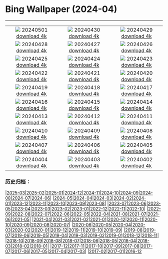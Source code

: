 # Bing Wallpaper (2024-04)
**************
| | | |
| :----: | :----: | :----: |
| ![](https://www.bing.com/th?id=OHR.HawaiianLei_EN-GB6017463804_1920x1080.jpg) 20240501 [download 4k](https://www.bing.com/th?id=OHR.HawaiianLei_EN-GB6017463804_UHD.jpg) | ![](https://www.bing.com/th?id=OHR.CheetahRain_EN-GB5857912258_1920x1080.jpg) 20240430 [download 4k](https://www.bing.com/th?id=OHR.CheetahRain_EN-GB5857912258_UHD.jpg) | ![](https://www.bing.com/th?id=OHR.TulouFujian_EN-GB5628876331_1920x1080.jpg) 20240429 [download 4k](https://www.bing.com/th?id=OHR.TulouFujian_EN-GB5628876331_UHD.jpg) |
| ![](https://www.bing.com/th?id=OHR.GuadalupeTexas_EN-GB5407194916_1920x1080.jpg) 20240428 [download 4k](https://www.bing.com/th?id=OHR.GuadalupeTexas_EN-GB5407194916_UHD.jpg) | ![](https://www.bing.com/th?id=OHR.LeucisticHummingbird_EN-GB5146934481_1920x1080.jpg) 20240427 [download 4k](https://www.bing.com/th?id=OHR.LeucisticHummingbird_EN-GB5146934481_UHD.jpg) | ![](https://www.bing.com/th?id=OHR.KalalochTree_EN-GB4909909836_1920x1080.jpg) 20240426 [download 4k](https://www.bing.com/th?id=OHR.KalalochTree_EN-GB4909909836_UHD.jpg) |
| ![](https://www.bing.com/th?id=OHR.PenguinDirections_EN-GB4668084701_1920x1080.jpg) 20240425 [download 4k](https://www.bing.com/th?id=OHR.PenguinDirections_EN-GB4668084701_UHD.jpg) | ![](https://www.bing.com/th?id=OHR.TrilliumOntario_EN-GB4411437530_1920x1080.jpg) 20240424 [download 4k](https://www.bing.com/th?id=OHR.TrilliumOntario_EN-GB4411437530_UHD.jpg) | ![](https://www.bing.com/th?id=OHR.SaintGeorgePaoloUccello_EN-GB4189497272_1920x1080.jpg) 20240423 [download 4k](https://www.bing.com/th?id=OHR.SaintGeorgePaoloUccello_EN-GB4189497272_UHD.jpg) |
| ![](https://www.bing.com/th?id=OHR.EarthDayTurtle_EN-GB3948660559_1920x1080.jpg) 20240422 [download 4k](https://www.bing.com/th?id=OHR.EarthDayTurtle_EN-GB3948660559_UHD.jpg) | ![](https://www.bing.com/th?id=OHR.LondonMarathon2017_EN-GB9757388511_1920x1080.jpg) 20240421 [download 4k](https://www.bing.com/th?id=OHR.LondonMarathon2017_EN-GB9757388511_UHD.jpg) | ![](https://www.bing.com/th?id=OHR.YellowstoneGeyser_EN-GB3387198827_1920x1080.jpg) 20240420 [download 4k](https://www.bing.com/th?id=OHR.YellowstoneGeyser_EN-GB3387198827_UHD.jpg) |
| ![](https://www.bing.com/th?id=OHR.OrkneyStones_EN-GB3162909571_1920x1080.jpg) 20240419 [download 4k](https://www.bing.com/th?id=OHR.OrkneyStones_EN-GB3162909571_UHD.jpg) | ![](https://www.bing.com/th?id=OHR.AvilaSpain_EN-GB3098487745_1920x1080.jpg) 20240418 [download 4k](https://www.bing.com/th?id=OHR.AvilaSpain_EN-GB3098487745_UHD.jpg) | ![](https://www.bing.com/th?id=OHR.SpringCub_EN-GB2876346932_1920x1080.jpg) 20240417 [download 4k](https://www.bing.com/th?id=OHR.SpringCub_EN-GB2876346932_UHD.jpg) |
| ![](https://www.bing.com/th?id=OHR.UnionSquareNYC_EN-GB2643158378_1920x1080.jpg) 20240416 [download 4k](https://www.bing.com/th?id=OHR.UnionSquareNYC_EN-GB2643158378_UHD.jpg) | ![](https://www.bing.com/th?id=OHR.RedBallBelgium_EN-GB2394850317_1920x1080.jpg) 20240415 [download 4k](https://www.bing.com/th?id=OHR.RedBallBelgium_EN-GB2394850317_UHD.jpg) | ![](https://www.bing.com/th?id=OHR.BowlingBallCali_EN-GB8164059079_1920x1080.jpg) 20240414 [download 4k](https://www.bing.com/th?id=OHR.BowlingBallCali_EN-GB8164059079_UHD.jpg) |
| ![](https://www.bing.com/th?id=OHR.GrandNationalDayUK_EN-GB7349486395_1920x1080.jpg) 20240413 [download 4k](https://www.bing.com/th?id=OHR.GrandNationalDayUK_EN-GB7349486395_UHD.jpg) | ![](https://www.bing.com/th?id=OHR.SunsetArchesNP_EN-GB5962271625_1920x1080.jpg) 20240412 [download 4k](https://www.bing.com/th?id=OHR.SunsetArchesNP_EN-GB5962271625_UHD.jpg) | ![](https://www.bing.com/th?id=OHR.DragonWaterfall_EN-GB5111698733_1920x1080.jpg) 20240411 [download 4k](https://www.bing.com/th?id=OHR.DragonWaterfall_EN-GB5111698733_UHD.jpg) |
| ![](https://www.bing.com/th?id=OHR.SpringApple_EN-GB3722989537_1920x1080.jpg) 20240410 [download 4k](https://www.bing.com/th?id=OHR.SpringApple_EN-GB3722989537_UHD.jpg) | ![](https://www.bing.com/th?id=OHR.SkagitValleyTulips_EN-GB3144179284_1920x1080.jpg) 20240409 [download 4k](https://www.bing.com/th?id=OHR.SkagitValleyTulips_EN-GB3144179284_UHD.jpg) | ![](https://www.bing.com/th?id=OHR.LlansteffanCastleWales_EN-GB2601161101_1920x1080.jpg) 20240408 [download 4k](https://www.bing.com/th?id=OHR.LlansteffanCastleWales_EN-GB2601161101_UHD.jpg) |
| ![](https://www.bing.com/th?id=OHR.BeaverDenali_EN-GB1771360512_1920x1080.jpg) 20240407 [download 4k](https://www.bing.com/th?id=OHR.BeaverDenali_EN-GB1771360512_UHD.jpg) | ![](https://www.bing.com/th?id=OHR.JapanHimeji_EN-GB1424616549_1920x1080.jpg) 20240406 [download 4k](https://www.bing.com/th?id=OHR.JapanHimeji_EN-GB1424616549_UHD.jpg) | ![](https://www.bing.com/th?id=OHR.BahamasSpace_EN-GB7286483322_1920x1080.jpg) 20240405 [download 4k](https://www.bing.com/th?id=OHR.BahamasSpace_EN-GB7286483322_UHD.jpg) |
| ![](https://www.bing.com/th?id=OHR.AntelopeBotswana_EN-GB5529352670_1920x1080.jpg) 20240404 [download 4k](https://www.bing.com/th?id=OHR.AntelopeBotswana_EN-GB5529352670_UHD.jpg) | ![](https://www.bing.com/th?id=OHR.NewcastleUponTyneUK_EN-GB5615473754_1920x1080.jpg) 20240403 [download 4k](https://www.bing.com/th?id=OHR.NewcastleUponTyneUK_EN-GB5615473754_UHD.jpg) | ![](https://www.bing.com/th?id=OHR.JutlandSpring_EN-GB1991600575_1920x1080.jpg) 20240402 [download 4k](https://www.bing.com/th?id=OHR.JutlandSpring_EN-GB1991600575_UHD.jpg) |

### 历史归档：

|[2025-03](2025-03/2025-03.md)|[2025-02](2025-02/2025-02.md)|[2025-01](2025-01/2025-01.md)|[2024-12](2024-12/2024-12.md)|[2024-11](2024-11/2024-11.md)|[2024-10](2024-10/2024-10.md)|[2024-09](2024-09/2024-09.md)|[2024-08](2024-08/2024-08.md)|[2024-07](2024-07/2024-07.md)|[2024-06](2024-06/2024-06.md)|
|[2024-05](2024-05/2024-05.md)|[2024-04](2024-04/2024-04.md)|[2024-03](2024-03/2024-03.md)|[2024-02](2024-02/2024-02.md)|[2024-01](2024-01/2024-01.md)|[2023-12](2023-12/2023-12.md)|[2023-11](2023-11/2023-11.md)|[2023-10](2023-10/2023-10.md)|[2023-09](2023-09/2023-09.md)|[2023-08](2023-08/2023-08.md)|
|[2023-07](2023-07/2023-07.md)|[2023-06](2023-06/2023-06.md)|[2023-05](2023-05/2023-05.md)|[2023-04](2023-04/2023-04.md)|[2023-03](2023-03/2023-03.md)|[2023-02](2023-02/2023-02.md)|[2023-01](2023-01/2023-01.md)|[2022-12](2022-12/2022-12.md)|[2022-11](2022-11/2022-11.md)|[2022-10](2022-10/2022-10.md)|
|[2022-09](2022-09/2022-09.md)|[2022-08](2022-08/2022-08.md)|[2022-07](2022-07/2022-07.md)|[2022-06](2022-06/2022-06.md)|[2022-05](2022-05/2022-05.md)|[2022-04](2022-04/2022-04.md)|[2021-08](2021-08/2021-08.md)|[2021-07](2021-07/2021-07.md)|[2021-06](2021-06/2021-06.md)|[2021-05](2021-05/2021-05.md)|
|[2021-04](2021-04/2021-04.md)|[2021-03](2021-03/2021-03.md)|[2021-02](2021-02/2021-02.md)|[2021-01](2021-01/2021-01.md)|[2020-12](2020-12/2020-12.md)|[2020-11](2020-11/2020-11.md)|[2020-10](2020-10/2020-10.md)|[2020-09](2020-09/2020-09.md)|[2020-08](2020-08/2020-08.md)|[2020-07](2020-07/2020-07.md)|
|[2020-06](2020-06/2020-06.md)|[2020-05](2020-05/2020-05.md)|[2020-04](2020-04/2020-04.md)|[2020-03](2020-03/2020-03.md)|[2020-02](2020-02/2020-02.md)|[2020-01](2020-01/2020-01.md)|[2019-12](2019-12/2019-12.md)|[2019-11](2019-11/2019-11.md)|[2019-10](2019-10/2019-10.md)|[2019-09](2019-09/2019-09.md)|
|[2019-08](2019-08/2019-08.md)|[2019-07](2019-07/2019-07.md)|[2019-06](2019-06/2019-06.md)|[2019-05](2019-05/2019-05.md)|[2019-04](2019-04/2019-04.md)|[2019-03](2019-03/2019-03.md)|[2019-02](2019-02/2019-02.md)|[2019-01](2019-01/2019-01.md)|[2018-12](2018-12/2018-12.md)|[2018-11](2018-11/2018-11.md)|
|[2018-10](2018-10/2018-10.md)|[2018-09](2018-09/2018-09.md)|[2018-08](2018-08/2018-08.md)|[2018-07](2018-07/2018-07.md)|[2018-06](2018-06/2018-06.md)|[2018-05](2018-05/2018-05.md)|[2018-04](2018-04/2018-04.md)|[2018-03](2018-03/2018-03.md)|[2018-02](2018-02/2018-02.md)|[2018-01](2018-01/2018-01.md)|
|[2017-12](2017-12/2017-12.md)|[2017-11](2017-11/2017-11.md)|[2017-10](2017-10/2017-10.md)|[2017-09](2017-09/2017-09.md)|[2017-08](2017-08/2017-08.md)|[2017-07](2017-07/2017-07.md)|[2017-06](2017-06/2017-06.md)|[2017-05](2017-05/2017-05.md)|[2017-04](2017-04/2017-04.md)|[2017-03](2017-03/2017-03.md)|
|[2017-02](2017-02/2017-02.md)|[2017-01](2017-01/2017-01.md)|[2016-12](2016-12/2016-12.md)